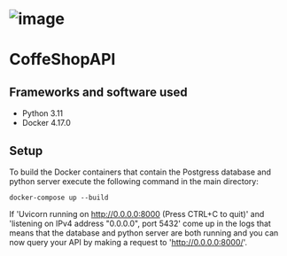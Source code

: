 # ![image](https://user-images.githubusercontent.com/37246713/228130394-f73003a1-4b28-454e-b3cf-59918f77292e.png)
# CoffeShopAPI

## Frameworks and software used
* Python 3.11
* Docker 4.17.0


## Setup

To build the Docker containers that contain the Postgress database and python server execute the following command in the main directory:

```
docker-compose up --build 
```

If 'Uvicorn running on http://0.0.0.0:8000 (Press CTRL+C to quit)' and 'listening on IPv4 address "0.0.0.0", port 5432' come up in the logs that means that the database and python server are both running and you can now query your API by making a request to 'http://0.0.0.0:8000/<endpoint>'.
